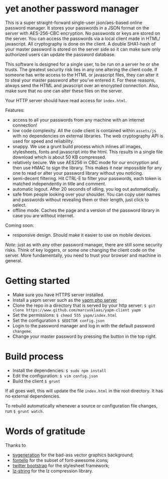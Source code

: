 yet another password manager
============================

This is a super straight-forward single-user json/aes-based online password manager. It stores your passwords in a JSON format on the server with AES-256-CBC encryption. No passwords or keys are stored on the server. You can access the passwords via a local client made in HTML/ javascript. All cryptography is done on the client. A double SHA1-hash of your master password is stored on the server side so it can make sure only authorized users can update the password database.

This software is designed for a single user, to be run on a server he or she trusts. The greatest security risk lies in any one altering the client code. If someone has write access to the HTML or javascript files, they can alter it to steal your master password after you've entered it. For these reasons, always send the HTML and javascript over an encrypted connection. Also, make sure that no one can alter these files on the server.

Your HTTP server should have read access for `index.html`.

Features:
- access to all your passwords from any machine with an internet connection!
- low code complexity. All the code client is contained within `assets/js` with no dependencies on external libraries. The web cryptography API is used for speed and reliability.
- snappy. We use a grunt build process which inlines all images, stylesheets, fonts and javascript into the html. This results in a single file download which is about 50 KB compressed.
- relatively secure. We use AES256 in CBC mode for our encryption and then use HMAC to sign the library. This makes it near impossible for any one to read or alter your password library without you noticing.
- semi-decent filtering. Hit CTRL-E to filter your passwords, each token is matched independently in title and comment.
- automatic logout. After 20 seconds of idling, you log out automatically.
- safe from people looking over your shoulder. You can copy user names and passwords without revealing them or their length, just click to select.
- offline mode. Caches the page and a version of the password library in case you are without internet.

Coming soon:
- responsive design. Should make it easier to use on mobile devices.

*Note*: just as with any other password manager, there are still some security risks. Think of key loggers, or some one changing the client code on the server. More fundamentally, you need to trust your browser and machine in general.

Getting started
===============

- Make sure you have HTTPS server installed.
- Install a yapm server such as the [yapm php server](https://www.github.com/marcusklaas/yapm-server)
- Clone the repo in a directory that is served by your http server: `$ git clone https://www.github.com/marcusklaas/yapm-client yapm`
- Set the permissions: `$ chmod 555 yapm/index.html` 
- Set the configuration `$ $EDITOR config.json`
- Login to the password manager and log in with the default password `changeme`.
- Change your master password by pressing the button in the top right.

Build process
=============

- Install the dependencies: `$ sudo npm install`
- Edit the configuration: `$ vim config.json`
- Build the client `$ grunt`

If all goes well, this will update the file `index.html` in the root directory. It has no external dependencies. 

To rebuild automatically whenever a source or configuration file changes, run `$ grunt watch`.

Words of gratitude
==================

Thanks to

- [svgeneration](http://www.svgeneration.com) for the bad-ass vector graphics background;
- [fontello](http://www.fontello.com) for the subset of font-awesome icons;
- [twitter bootstrap](http://getbootstrap.com/) for the stylesheet framework;
- [lz-string](https://github.com/pieroxy/lz-string) for the lz compression library.
